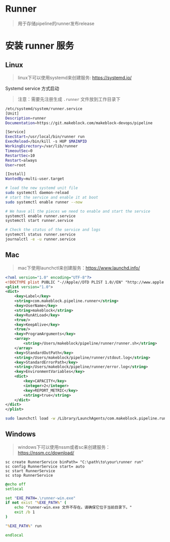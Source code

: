 # Runner
> 用于存储pipeline的runner发布release

# 安装 runner 服务

## Linux

> linux下可以使用systemd来创建服务: https://systemd.io/

Systemd service 方式启动

> 注意：需要先注册生成 `.runner` 文件放到工作目录下

```bash
/etc/systemd/system/runner.service
[Unit]
Description=runner
Documentation=https://git.makeblock.com/makeblock-devops/pipeline

[Service]
ExecStart=/usr/local/bin/runner run
ExecReload=/bin/kill -s HUP $MAINPID
WorkingDirectory=/var/lib/runner
TimeoutSec=0
RestartSec=10
Restart=always
User=root

[Install]
WantedBy=multi-user.target
```

```bash
# load the new systemd unit file
sudo systemctl daemon-reload
# start the service and enable it at boot
sudo systemctl enable runner --now

# We have all the pieces we need to enable and start the service
systemctl enable runner.service
systemctl start runner.service

# Check the status of the service and logs
systemctl status runner.service
journalctl -e -u runner.service
```

## Mac

> mac下使用launchctl来创建服务：https://www.launchd.info/

```xml
<?xml version="1.0" encoding="UTF-8"?>
<!DOCTYPE plist PUBLIC "-//Apple//DTD PLIST 1.0//EN" "http://www.apple.com/DTDs/PropertyList-1.0.dtd">
<plist version="1.0">
<dict>
    <key>Label</key>
    <string>com.makeblock.pipeline.runner</string>
    <key>UserName</key>
    <string>makeblock</string>
    <key>RunAtLoad</key>
    <true/>
    <key>KeepAlive</key>
    <true/>
    <key>ProgramArguments</key>
    <array>
        <string>/Users/makeblock/pipeline/runner/runner.sh</string>
    </array>
    <key>StandardOutPath</key>
    <string>/Users/makeblock/pipeline/runner/stdout.log</string>
    <key>StandardErrorPath</key>
    <string>/Users/makeblock/pipeline/runner/error.log</string>
    <key>EnvironmentVariables</key>
    <dict>
        <key>CAPACITY</key>
        <integer>2</integer>
        <key>REPORT_METRIC</key>
        <string>true</string>
    </dict>
</dict>
</plist>
```

```bash
sudo launchctl load -w /Library/LaunchAgents/com.makeblock.pipeline.runner.plist
```

## Windows

> windows下可以使用nssm或者sc来创建服务：https://nssm.cc/download/

```shell
sc create RunnerService binPath= "C:\path\to\your\runner run"
sc config RunnerService start= auto
sc start RunnerService
sc stop RunnerService
```

```bat
@echo off
setlocal

set "EXE_PATH=.\runner-win.exe"
if not exist "%EXE_PATH%" (
    echo "runner-win.exe 文件不存在。请确保它位于当前目录下。"
    exit /b 1
)

"%EXE_PATH%" run

endlocal
```
